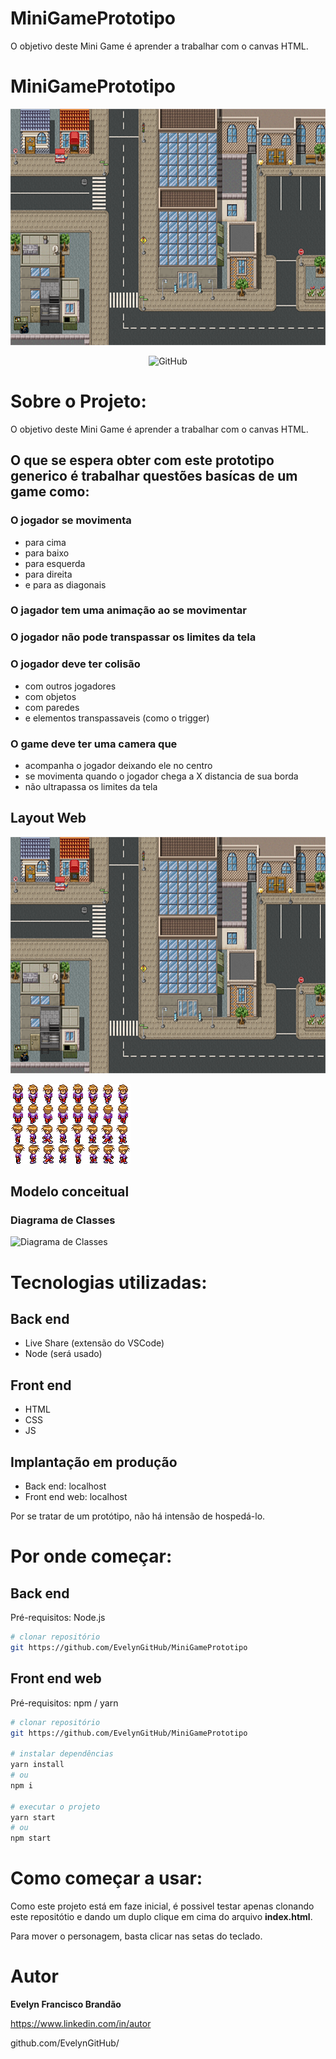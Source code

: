 # MiniGamePrototipo
O objetivo deste Mini Game é aprender a trabalhar com o canvas HTML. 



# MiniGamePrototipo

<center>

![Imagem de capa](https://github.com/EvelynGitHub/MiniGamePrototipo/blob/main/img/scene.png)

</center>
<center>

![GitHub](https://img.shields.io/github/license/EvelynGitHub/MiniGamePrototipo)


</center>

# Sobre o Projeto:

<!-- [Demo do Projeto](https://link.para.demo.caso.houver) -->

O objetivo deste Mini Game é aprender a trabalhar com o canvas HTML. 


<h2>O que se espera obter com este prototipo generico é trabalhar questões basícas de um game como:</h2>

<h3>O jogador se movimenta </h3>
<ul>
  <li>para cima</li>
  <li>para baixo</li>
  <li>para esquerda</li>
  <li>para direita</li>
  <li>e para as diagonais </li>
</ul>
<h3>O jagador tem uma animação ao se movimentar</h3>

<h3>O jogador não pode transpassar os limites da tela</h3>

<h3>O jogador deve ter colisão</h3>
<ul>
  <li>com outros jogadores</li>
  <li>com objetos</li>
  <li>com paredes</li>
  <li>e elementos transpassaveis (como o trigger)</li>
</ul>
 
<h3>O game deve ter uma camera que</h3>
<ul>
  <li>acompanha o jogador deixando ele no centro</li>
  <li>se movimenta quando o jogador chega a X distancia de sua borda</li>
  <li>não ultrapassa os limites da tela</li>
</ul>

## Layout Web

![Web 1](https://github.com/EvelynGitHub/MiniGamePrototipo/blob/main/img/scene.png)

![Web 2](https://github.com/EvelynGitHub/MiniGamePrototipo/blob/main/img/img.png)

## Modelo conceitual

### Diagrama de Classes

![Diagrama de Classes](https://github.com/EvelynGitHub/MiniGamePrototipo/img/classes.png)

# Tecnologias utilizadas:

## Back end

- Live Share (extensão do VSCode)
- Node (será usado)

## Front end

- HTML 
- CSS
- JS 

## Implantação em produção

- Back end: localhost
- Front end web: localhost

Por se tratar de um protótipo, não há intensão de hospedá-lo.

# Por onde começar:

## Back end

Pré-requisitos: Node.js

```bash
# clonar repositório
git https://github.com/EvelynGitHub/MiniGamePrototipo

```

## Front end web

Pré-requisitos: npm / yarn

```bash
# clonar repositório
git https://github.com/EvelynGitHub/MiniGamePrototipo

# instalar dependências
yarn install
# ou
npm i

# executar o projeto
yarn start
# ou
npm start
```

# Como começar a usar:

Como este projeto está em faze inicial, é possivel testar apenas clonando este repositótio e dando um duplo clique em cima do arquivo **index.html**.

Para mover o personagem, basta clicar nas setas do teclado.

# Autor

**Evelyn Francisco Brandão**

https://www.linkedin.com/in/autor

github.com/EvelynGitHub/
